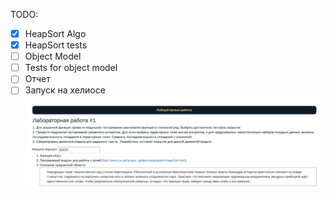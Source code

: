 TODO:
- [X] HeapSort Algo
- [X] HeapSort tests
- [ ] Object Model
- [ ] Tests for object model
- [ ] Отчет
- [ ] Запуск на хелиосе
![img.png](img.png)
